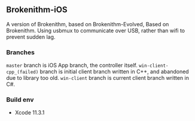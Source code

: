 ## Brokenithm-iOS

A version of Brokenithm, based on Brokenithm-Evolved, Based on Brokenithm. 
Using usbmux to communicate over USB, rather than wifi to prevent sudden lag. 

### Branches
`master` branch is iOS App branch, the controller itself. 
`win-client-cpp_(failed)` branch is initial client branch written in C++, and abandoned due to library too old. 
`win-client` branch is current client branch written in C#. 

### Build env
- Xcode 11.3.1
